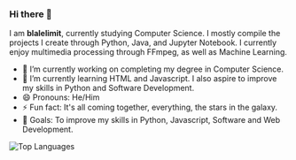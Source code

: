 ### Hi there 👋

I am **blalelimit**, currently studying Computer Science. I mostly compile the projects I create through Python, Java, and Jupyter Notebook. I currently enjoy multimedia processing through FFmpeg, as well as Machine Learning.

- 🔭 I’m currently working on completing my degree in Computer Science.
- 🌱 I’m currently learning HTML and Javascript. I also aspire to improve my skills in Python and Software Development.
- 😄 Pronouns: He/Him
- ⚡ Fun fact: It's all coming together, everything, the stars in the galaxy.
- 🥅 Goals: To improve my skills in Python, Javascript, Software and Web Development.

![Top Languages](https://github-readme-stats.vercel.app/api/top-langs/?username=blalelimit&layout=compact&theme=github_dark&hide_border=true)
